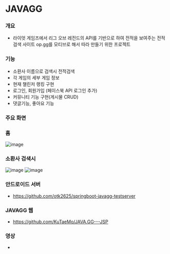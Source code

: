 # JAVAGG

### 개요
-  라이엇 게임즈에서 리그 오브 레전드의 API를 기반으로 하여 전적을 보여주는 전적 검색 사이트 op.gg를 모티브로 해서 따라 만들기 위한 프로젝트

### 기능
- 소환사 이름으로 검색시 전적검색
- 각 게임의 세부 게임 정보 
- 현재 챌린저 랭킹 구현
- 로그인, 회원가입 (페이스북 API 로그인 추가)
- 커뮤니티 기능 구현(게시물 CRUD)
- 댓글기능, 좋아요 기능

### 주요 화면

### 홈
![image](https://user-images.githubusercontent.com/67199138/113722522-76f3a900-972b-11eb-9cec-a740303d2d57.png)

### 소환사 검색시
![image](https://user-images.githubusercontent.com/67199138/113722876-c9cd6080-972b-11eb-93fa-71a787561d9c.png)
![image](https://user-images.githubusercontent.com/67199138/113722906-d05bd800-972b-11eb-9642-2d4098ef7c05.png)

### 안드로이드 서버
- https://github.com/otk2625/springboot-javagg-testserver

### JAVAGG 웹
- https://github.com/KuTaeMo/JAVA.GG---JSP

### 영상
-

